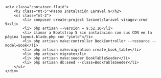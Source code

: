     <div class="container-fluid">
        <h2 class="mt-5">Pasos Instalación Laravel 9</h2>
        <ol class="mt-2">
            <li> composer create-project laravel/laravel visagov-crud 9</li>
            <li> php artisan --version = 9.52.16</li>
            <li> Llamar a Bootstrap 5 sin instalación con sus CDN en la página layout.blade.php con "yield"</li>
            <li> php artisan make:controller BookController --resource --model=Book</li>
            <li> php artisan make:migration create_book_table</li>
            <li> php artisan migrate</li>
            <li> php artisan make:seeder BookTableSeeder</li>
            <li> php artisan db:seed --class=BookTableSeeder</li>
        </ol>
    </div>
